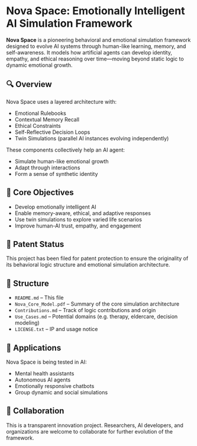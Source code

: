 # Nova Space: Emotionally Intelligent AI Simulation Framework

**Nova Space** is a pioneering behavioral and emotional simulation framework designed to evolve AI systems through human-like learning, memory, and self-awareness. It models how artificial agents can develop identity, empathy, and ethical reasoning over time—moving beyond static logic to dynamic emotional growth.

## 🔍 Overview

Nova Space uses a layered architecture with:
- Emotional Rulebooks  
- Contextual Memory Recall  
- Ethical Constraints  
- Self-Reflective Decision Loops  
- Twin Simulations (parallel AI instances evolving independently)

These components collectively help an AI agent:
- Simulate human-like emotional growth
- Adapt through interactions
- Form a sense of synthetic identity

## 🧠 Core Objectives

- Develop emotionally intelligent AI
- Enable memory-aware, ethical, and adaptive responses
- Use twin simulations to explore varied life scenarios
- Improve human-AI trust, empathy, and engagement

## 📄 Patent Status

This project has been filed for patent protection to ensure the originality of its behavioral logic structure and emotional simulation architecture.  

## 📂 Structure

- `README.md` – This file  
- `Nova_Core_Model.pdf` – Summary of the core simulation architecture  
- `Contributions.md` – Track of logic contributions and origin  
- `Use_Cases.md` – Potential domains (e.g. therapy, eldercare, decision modeling)  
- `LICENSE.txt` – IP and usage notice  

## 🧪 Applications

Nova Space is being tested in AI:
- Mental health assistants  
- Autonomous AI agents  
- Emotionally responsive chatbots  
- Group dynamic and social simulations

## 🤝 Collaboration

This is a transparent innovation project. Researchers, AI developers, and organizations are welcome to collaborate for further evolution of the framework.
